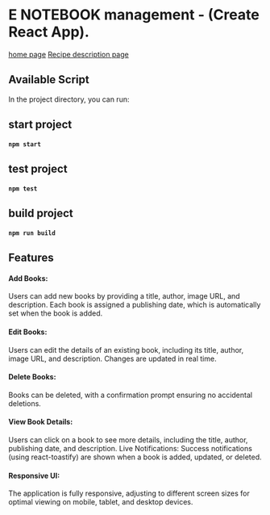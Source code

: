 # E NOTEBOOK management - (Create React App).

[home page](./public/Screenshot_16.png)
[Recipe description page](./public/Screenshot_17.png)

## Available Script

In the project directory, you can run:

## start project

#### `npm start`

## test project

#### `npm test`

## build project

#### `npm run build`

## Features

#### Add Books:

Users can add new books by providing a title, author, image URL, and description. Each book is assigned a publishing date, which is automatically set when the book is added.

#### Edit Books:

Users can edit the details of an existing book, including its title, author, image URL, and description. Changes are updated in real time.

#### Delete Books:

Books can be deleted, with a confirmation prompt ensuring no accidental deletions.

#### View Book Details:

Users can click on a book to see more details, including the title, author, publishing date, and description.
Live Notifications: Success notifications (using react-toastify) are shown when a book is added, updated, or deleted.

#### Responsive UI:

The application is fully responsive, adjusting to different screen sizes for optimal viewing on mobile, tablet, and desktop devices.
